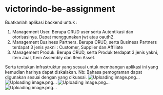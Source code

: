 # victorindo-be-assignment
Buatkanlah aplikasi backend untuk :
1)	Management User.
Berupa CRUD user serta Autentikasi dan otorisasinya. Dapat menggunakan jwt atau oauth2.
2)	Management Business Partners.
Berupa CRUD, serta Business Partners terdapat 3 jenis yakni : Customer, Supplier dan Affiliate
3)	Management Produk.
Berupa CRUD, serta Produk terdapat 3 jenis yakni, item Jual, Item Assembly dan Item Asset.

Serta tentukan infrastruktur yang sesuai untuk membangun aplikasi ini yang kemudian harinya dapat diskalakan. 
Nb: Bahasa pemograman dapat digunakan sesuai dengan yang dikuasai.
![Uploading image.png…]()
![Uploading image.png…]()
![Uploading image.png…]()
![Uploading image.png…]()
